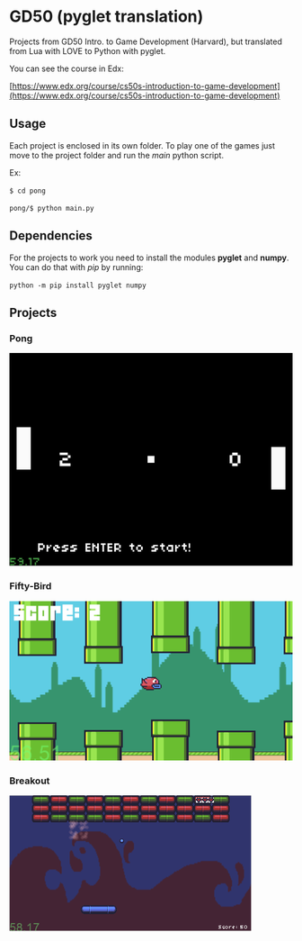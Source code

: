 # GD50 (pyglet translation)

Projects from GD50 Intro. to Game Development (Harvard), but translated from 
Lua with LOVE to Python with pyglet.

You can see the course in Edx:

[https://www.edx.org/course/cs50s-introduction-to-game-development](https://www.edx.org/course/cs50s-introduction-to-game-development)

## Usage

Each project is enclosed in its own folder. To play one of the games just 
move to the project folder and run the *main* python script.

Ex:

`$ cd pong`

`pong/$ python main.py `

## Dependencies

For the projects to work you need to install the modules **pyglet** and 
**numpy**. You can do that with *pip* by running:

`python -m pip install pyglet numpy`

## Projects

### Pong

![pong screenshot](pong/screenshot.png)

### Fifty-Bird
![fifty-bird](flappy-bird/screenshot.png)

### Breakout
![breakout](breakout/screenshot.png)